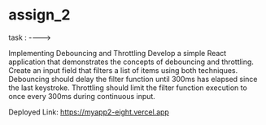 # assign_2

task : ---->

Implementing Debouncing and Throttling
Develop a simple React application that demonstrates the concepts of debouncing and throttling.
Create an input field that filters a list of items using both techniques.
Debouncing should delay the filter function until 300ms has elapsed since the last keystroke.
Throttling should limit the filter function execution to once every 300ms during continuous input.



Deployed Link:  https://myapp2-eight.vercel.app
